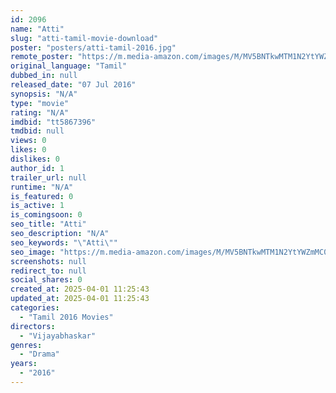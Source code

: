 ```yaml
---
id: 2096
name: "Atti"
slug: "atti-tamil-movie-download"
poster: "posters/atti-tamil-2016.jpg"
remote_poster: "https://m.media-amazon.com/images/M/MV5BNTkwMTM1N2YtYWZmMC00ZjQ3LTg0N2ItNTEyZDJiOGNlYjE2XkEyXkFqcGdeQXVyMzYxOTQ3MDg@._V1_SX300.jpg"
original_language: "Tamil"
dubbed_in: null
released_date: "07 Jul 2016"
synopsis: "N/A"
type: "movie"
rating: "N/A"
imdbid: "tt5867396"
tmdbid: null
views: 0
likes: 0
dislikes: 0
author_id: 1
trailer_url: null
runtime: "N/A"
is_featured: 0
is_active: 1
is_comingsoon: 0
seo_title: "Atti"
seo_description: "N/A"
seo_keywords: "\"Atti\""
seo_image: "https://m.media-amazon.com/images/M/MV5BNTkwMTM1N2YtYWZmMC00ZjQ3LTg0N2ItNTEyZDJiOGNlYjE2XkEyXkFqcGdeQXVyMzYxOTQ3MDg@._V1_SX300.jpg"
screenshots: null
redirect_to: null
social_shares: 0
created_at: 2025-04-01 11:25:43
updated_at: 2025-04-01 11:25:43
categories:
  - "Tamil 2016 Movies"
directors:
  - "Vijayabhaskar"
genres:
  - "Drama"
years:
  - "2016"
---
```

